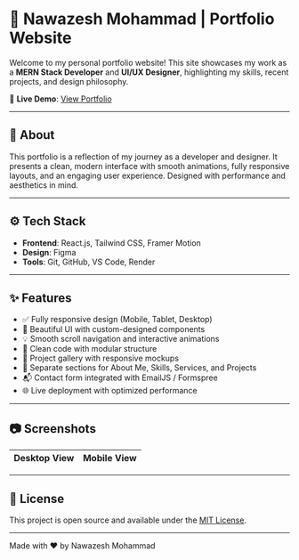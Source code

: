 # 🚀 Nawazesh Mohammad | Portfolio Website

Welcome to my personal portfolio website! This site showcases my work as a **MERN Stack Developer** and **UI/UX Designer**, highlighting my skills, recent projects, and design philosophy.

🔗 **Live Demo**: [View Portfolio](https://portfolio-spgh.onrender.com)

---

## 📌 About

This portfolio is a reflection of my journey as a developer and designer. It presents a clean, modern interface with smooth animations, fully responsive layouts, and an engaging user experience. Designed with performance and aesthetics in mind.

---

## ⚙️ Tech Stack

- **Frontend**: React.js, Tailwind CSS, Framer Motion
- **Design**: Figma
- **Tools**: Git, GitHub, VS Code, Render

---

## ✨ Features

- ✅ Fully responsive design (Mobile, Tablet, Desktop)
- 🎨 Beautiful UI with custom-designed components
- 💡 Smooth scroll navigation and interactive animations
- 🧠 Clean code with modular structure
- 📸 Project gallery with responsive mockups
- 💼 Separate sections for About Me, Skills, Services, and Projects
- 📬 Contact form integrated with EmailJS / Formspree
- 🌐 Live deployment with optimized performance

---

## 📷 Screenshots

| Desktop View | Mobile View |
|--------------|-------------|

---


## 📝 License

This project is open source and available under the [MIT License](LICENSE).

---

Made with ❤️ by Nawazesh Mohammad

